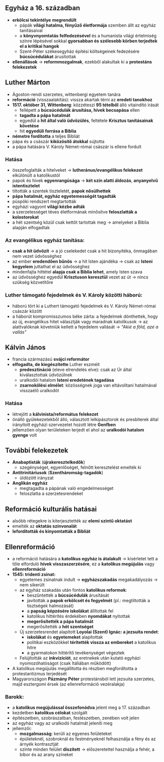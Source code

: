 ## Egyház a 16. században
- **erkölcsi tekintélye** **megrendült**
	- pápák **világi hatalma, fényűző életformája** szemben állt az egyház tanításaival
	- a **könyvnyomtatás** **felfedezésével** és a humanista világi értelmiség színre lépésével sokkal **gyorsabban és szélesebb körben terjedtek el a kritikai hangok**
	- Szent-Péter székesegyház építési költségeinek fedezésére **búcsúcédulákat** árusítottak
- **ellenállások** -> **reformmozgalmak**, ezekből alakultak ki a **protestáns felekezetek**
## Luther Márton
- Ágoston-rendi szerzetes, wittenbergi egyetem tanára
- **reformáció** (visszaalakítás): vissza akartak térni az **eredeti tanokhoz**
- **1517. október 31, Wittenberg**: közzéteszi **95 tételből** álló vitaindító írását
	- fellépett a **búcsúcédulák árusítása, hívek becsapása** ellen
	- **tagadta a pápa hatalmát**
	- egyedül a **hit által való üdvözülés**, feltétele **Krisztus tanításainak követése**
	- hit **egyedüli forrása a Biblia**
- **németre fordította** a teljes Bibliát
- pápa és a császár **kiközösítő átokkal** sújtotta
- a pápa hatására V. Károly Német-római császár is ellene fordult
### Hatása
- összefoglalták a hitelveket -> **lutheránus/evangélikus felekezet** elkülönült a katolikustól
- papok és hívek **egyenrangúsága** -> **két szín alatti áldozás**, **anyanyelvű istentisztelet**
- tiltották a szentek tiszteletét, **papok nősülhettek**
- **pápa hatalmát, egyház egyetemességét tagadták**
- püspöki rendszert megtartották
- egyházi vagyont **világi kézbe adták**
- a szerzetességet téves életformának minősítve **feloszlatták a kolostorokat**
- a hét szentség közül csak kettőt tartottak meg -> amelyeket a Biblia alapján elfogadtak
### Az evangélikus egyház tanítása:
- **csak a hit üdvözít** -> a jó cselekedet csak a hit bizonyítéka, önmagában nem vezet üdvösséghez
- az ember **eredendően bűnös** -> a hit Isten ajándéka -> csak az **Isteni kegyelem** juttathat el az üdvösséghez
- mindenfajta hittétel **alapja csak a Biblia lehet**, amely Isten szava
- az üdvösséghez egyedül **Krisztuson keresztül** vezet az út -> nincs szükség közvetítőre
### Luther támogató fejedelmek és V. Károly közötti háború:
- háború tört ki a Luthert támogató fejedelmek és V. Károly Német-római császár között
- a háborút kompromisszumos béke zárta: a fejedelmek dönthettek, hogy az új, evangélikus hitet választják vagy maradnak katolikusok -> az alattvalóknak követniük kellett a fejedelem vallását -> *"Akié a föld, azé a vallás"*
## Kálvin János
- francia származású **svájci reformátor**
- **elfogadta, de kiegészítette** Luther eszméit
	- **predesztináció** (eleve elrendelés elve): csak az Úr által kiválasztottak üdvözülnek
	- uralkodói hatalom **Isteni eredetének tagadása**
	- **zsarnokölési elmélet**: közösségnek joga van eltávolítani hatalmával visszaélő uralkodót
### Hatása
- létrejött a **kálvinista/református felekezet**
- önálló gyülekezetekből álló, választott lelkipásztorok és presbiterek által irányított egyházi szervezetet hozott létre **Genfben**
- jellemzően olyan területeken terjedt el ahol az **uralkodói hatalom gyenge** volt
## További felekezetek
- **Anabaptisták** (**újrakeresztelkedők**)
	- szegénységet, egyenlőséget, felnőtt keresztelést emelték ki
- **Antitrinitáriusok** (**Szentháromság-tagadók**)
	- üldözött irányzat
- **Anglikán egyház**
	- megtagadta a pápának való engedelmességet
	- feloszlatta a szerzetesrendeket
## Reformáció kulturális hatásai
- alsóbb rétegekre is kiterjesztették az **elemi szintű oktatást**
- emelték az **oktatás színvonalát**
- **lefordították és kinyomtatták a Bibliát**
## Ellenreformáció
- a reformáció hatására a **katolikus egyház is átalakult** -> kísérletet tett a tőle elforduló **hívek visszaszerzésére**, ez a **katolikus megújulás** vagy **ellenreformáció**
- **1545: tridenti zsinat:**
	- egyetemes zsinatnak indult -> **egyházszakadás** megakadályozás -> nem sikerült
	- az egyház szakadás után fontos **katolikus reformok**:
		- beszűntették a **búcsúcédulák** árusítását
		- javították a **papok erkölcsét és fegyelmét** (pl.: megtiltották a tisztségek halmozását)
		- a **papság képzésére iskolákat** állítottak fel
		- katolikus hittérítés érdekében **nyomdákat** nyitottak
		- **megerősítették a pápa hatalmát**
		- megerősítették a **hét szentséget**
	- Új szerzetesrendet alapított **Loyolai (Szent) Ignác: a jezsuita rendet**:
		- **iskolákat** és **egyetemeket** alapítottak
		- politikai eszközökkel **térítették vissza az embereket** a katolikus hitre
		- a gyarmatokon hittérítő tevékenységet végeztek
	- Felújították az **inkvizíciót**, az eretnekek után kutató egyházi nyomozóhatóságot (csak Itáliában működött)
- A katolikus megújulás megállította és részben megfordította a protestantizmus terjedését
- Magyarországon **Pázmány Péter** protestánsból lett jezsuita szerzetes, majd esztergomi érsek (az ellenreformáció vezéralakja)
### Barokk:
- a **katolikus megújulással összefonódva** jelent meg a 17. században
- kezdetben **katolikus célokat** szolgált
- építészetben, szobrászatban, festészetben, zenében volt jelen
- az egyház vagy az uralkodó hatalmát jeleníti meg
- jellemzői:
	- **mozgalmasság**: kerüli az egyenes felületeket
	- épületeknél, szobroknál és festményeknél felhasználja a fény és az árnyék kontrasztját
	- szinte minden felület **díszített** -> előszeretettel használja a fehér, a bíbor és az arany színeket